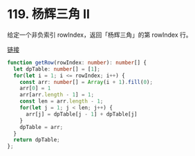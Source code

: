 # 119. 杨辉三角 II

给定一个非负索引 rowIndex，返回「杨辉三角」的第 rowIndex 行。

[链接](https://leetcode-cn.com/problems/pascals-triangle-ii/)

```ts
function getRow(rowIndex: number): number[] {
  let dpTable: number[] = [1];
  for(let i = 1; i <= rowIndex; i++) {
    const arr: number[] = Array(i + 1).fill(0);
    arr[0] = 1
    arr[arr.length - 1] = 1;
    const len = arr.length - 1;
    for(let j = 1; j < len; j++) {
      arr[j] = dpTable[j - 1] + dpTable[j]
    }
    dpTable = arr;
  }
  return dpTable;
};
```
